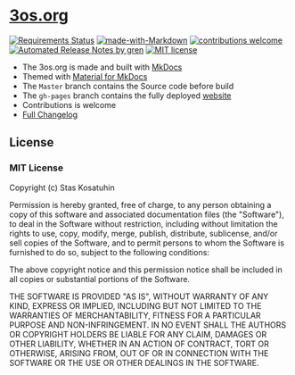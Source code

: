 # [3os.org](https://3os.org/)

[![Requirements Status](https://requires.io/github/fire1ce/3os.org/requirements.svg?branch=master)](https://requires.io/github/fire1ce/3os.org/requirements/?branch=master)
[![made-with-Markdown](https://img.shields.io/badge/Made%20with-Markdown-1f425f.svg)](http://commonmark.org)
[![contributions welcome](https://img.shields.io/badge/contributions-welcome-brightgreen.svg?style=flat)](https://github.com/dwyl/esta/issues)
[![Automated Release Notes by gren](https://img.shields.io/badge/%F0%9F%A4%96-release%20notes-00B2EE.svg)](https://github-tools.github.io/github-release-notes/)
[![MIT license](https://img.shields.io/badge/License-MIT-blue.svg)](https://lbesson.mit-license.org/)

- The 3os.org is made and built with [MkDocs](https://www.mkdocs.org/)
- Themed with [Material for MkDocs](https://squidfunk.github.io/mkdocs-material/)
- The `Master` branch contains the Source code before build
- The `gh-pages` branch contains the fully deployed [website](https://3os.org)
- Contributions is welcome
- [Full Changelog](https://3os.org/CHANGELOG/)

## License

### MIT License

Copyright (c) Stas Kosatuhin

Permission is hereby granted, free of charge, to any person obtaining a copy
of this software and associated documentation files (the "Software"), to
deal in the Software without restriction, including without limitation the
rights to use, copy, modify, merge, publish, distribute, sublicense, and/or
sell copies of the Software, and to permit persons to whom the Software is
furnished to do so, subject to the following conditions:

The above copyright notice and this permission notice shall be included in
all copies or substantial portions of the Software.

THE SOFTWARE IS PROVIDED "AS IS", WITHOUT WARRANTY OF ANY KIND, EXPRESS OR
IMPLIED, INCLUDING BUT NOT LIMITED TO THE WARRANTIES OF MERCHANTABILITY,
FITNESS FOR A PARTICULAR PURPOSE AND NON-INFRINGEMENT. IN NO EVENT SHALL THE
AUTHORS OR COPYRIGHT HOLDERS BE LIABLE FOR ANY CLAIM, DAMAGES OR OTHER
LIABILITY, WHETHER IN AN ACTION OF CONTRACT, TORT OR OTHERWISE, ARISING
FROM, OUT OF OR IN CONNECTION WITH THE SOFTWARE OR THE USE OR OTHER DEALINGS
IN THE SOFTWARE.
